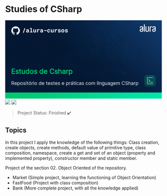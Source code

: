 # Studies of CSharp

<img src="/Imagens/thumbnail-Estudos-de-Csharp.png" alt="CSharp"/>
<img src="https://img.shields.io/badge/dotnet_version-7.0.305-green">
<img src="https://img.shields.io/badge/Project_section-Object_Oriented-blue">

> Project Status: Finished :heavy_check_mark:

## Topics
In this project I apply the knowledge of the following things: Class creation, create objects, create methods, default value of primitive type, class composition, namespace, create a get and set of an object (property and implemented property), constructor member and static member.

Project of the section 02. Object Oriented of the repository.
- Market (Simple project, learning the functioning of Object Orientation)
- FastFood (Project with class composition)
- Bank (More complete project, with all the knowledge applied)

